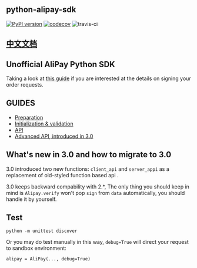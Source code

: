 ## python-alipay-sdk
[![PyPI version](https://badge.fury.io/py/python-alipay-sdk.svg)](https://badge.fury.io/py/python-alipay-sdk) [![codecov](https://codecov.io/gh/fzlee/alipay/branch/master/graph/badge.svg)](https://codecov.io/gh/fzlee/alipay) ![travis-ci](https://travis-ci.org/fzlee/alipay.svg?branch=master)
## [中文文档](./README.zh-hans.md)

##  Unofficial AliPay Python SDK

Taking a look at [this guide](https://ifconfiger.com/page/python-alipay-sdk) if you are interested at the details on signing your order requests.

## GUIDES
* [Preparation](./docs/preparation.md)
* [Initialization & validation](./docs/init.md)
* [API](./docs/apis.md)
* [Advanced API, introduced in 3.0](./docs/apis_new.md)


## What's new in 3.0 and how to migrate to 3.0
3.0 introduced two new functions: `client_api` and `server_appi` as a replacement of old-styled function based api .


3.0 keeps backward compability with 2.*, The only thing you should keep in mind is `Alipay.verify` won't pop `sign` from `data` automatically, you should handle it by yourself.  


## Test
```
python -m unittest discover
```

Or you may do test manually in this way, `debug=True` will direct your request to sandbox environment:
```
alipay = AliPay(..., debug=True)
```